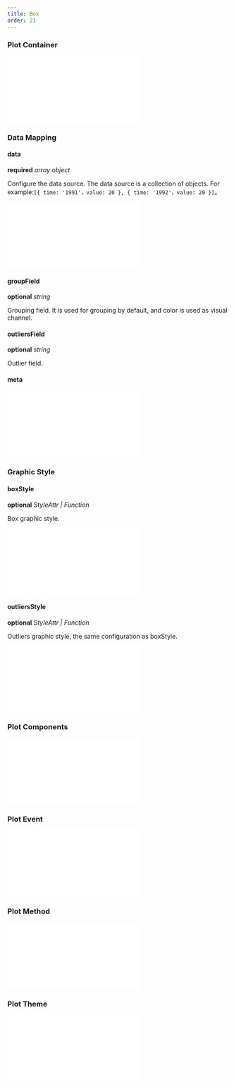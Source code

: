 ```yaml
---
title: Box
order: 21
---
```


### Plot Container

<embed src="@/docs/common/chart-options.en.md"></embed>

### Data Mapping

#### data

<description>**required** _array object_</description>

Configure the data source. The data source is a collection of objects. For example:`[{ time: '1991'，value: 20 }, { time: '1992'，value: 20 }]`。

<embed src="@/docs/common/xy-field.en.md"></embed>

#### groupField

<description>**optional** _string_</description>

Grouping field. It is used for grouping by default, and color is used as visual channel.

#### outliersField

<description>**optional** _string_</description>

Outlier field.

#### meta

<embed src="@/docs/common/meta.en.md"></embed>

### Graphic Style

#### boxStyle

<description>**optional** _StyleAttr | Function_</description>

Box graphic style.

<embed src="@/docs/common/shape-style.en.md"></embed>

#### outliersStyle

<description>**optional** _StyleAttr | Function_</description>

Outliers graphic style, the same configuration as boxStyle.

<embed src="@/docs/common/color.en.md"></embed>

### Plot Components

<embed src="@/docs/common/component.en.md"></embed>

### Plot Event

<embed src="@/docs/common/events.en.md"></embed>

### Plot Method

<embed src="@/docs/common/chart-methods.en.md"></embed>

### Plot Theme

<embed src="@/docs/common/theme.en.md"></embed>
